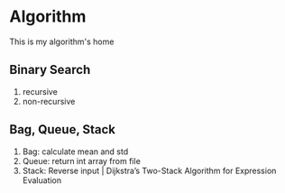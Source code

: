 # Algorithm
This is my algorithm's home

## Binary Search

1. recursive
2. non-recursive


## Bag, Queue, Stack

1. Bag: calculate mean and std
2. Queue: return int array from file
3. Stack: Reverse input | Dijkstra’s Two-Stack Algorithm for Expression Evaluation